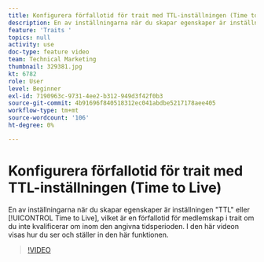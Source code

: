 ```yaml
---
title: Konfigurera förfallotid för trait med TTL-inställningen (Time to Live)
description: En av inställningarna när du skapar egenskaper är inställningen"TTL" eller"Time to Live", vilket är en förfallotid för medlemskap i kundvagnen om du inte gör det inom den angivna tidsperioden. I den här videon visas hur du ser och ställer in den här funktionen.
feature: 'Traits '
topics: null
activity: use
doc-type: feature video
team: Technical Marketing
thumbnail: 329381.jpg
kt: 6782
role: User
level: Beginner
exl-id: 7190963c-9731-4ee2-b312-949d3f42f0b3
source-git-commit: 4b91696f840518312ec041abdbe5217178aee405
workflow-type: tm+mt
source-wordcount: '106'
ht-degree: 0%

---
```


# Konfigurera förfallotid för trait med TTL-inställningen (Time to Live)

En av inställningarna när du skapar egenskaper är inställningen &quot;TTL&quot; eller [!UICONTROL Time to Live], vilket är en förfallotid för medlemskap i trait om du inte kvalificerar om inom den angivna tidsperioden. I den här videon visas hur du ser och ställer in den här funktionen.

>[!VIDEO](https://video.tv.adobe.com/v/329381/?quality=12&learn=on)
